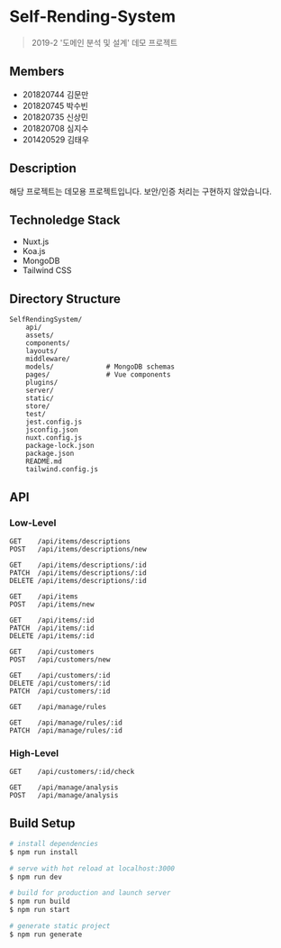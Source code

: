 # Self-Rending-System

> 2019-2 \'도메인 분석 및 설계\' 데모 프로젝트

## Members
* 201820744 김문만
* 201820745 박수빈
* 201820735 신상민
* 201820708 심지수
* 201420529 김태우

## Description

해당 프로젝트는 데모용 프로젝트입니다. 보안/인증 처리는 구현하지 않았습니다.

## Technoledge Stack
* Nuxt.js
* Koa.js
* MongoDB
* Tailwind CSS

## Directory Structure
```
SelfRendingSystem/
	api/
	assets/
	components/
	layouts/
	middleware/
	models/             # MongoDB schemas
	pages/              # Vue components
	plugins/
	server/
	static/
	store/
	test/
	jest.config.js
	jsconfig.json
	nuxt.config.js
	package-lock.json
	package.json
	README.md
	tailwind.config.js
```

## API
### Low-Level

```
GET    /api/items/descriptions
POST   /api/items/descriptions/new

GET    /api/items/descriptions/:id
PATCH  /api/items/descriptions/:id
DELETE /api/items/descriptions/:id
```

```
GET    /api/items
POST   /api/items/new

GET    /api/items/:id
PATCH  /api/items/:id
DELETE /api/items/:id
```

```
GET    /api/customers
POST   /api/customers/new

GET    /api/customers/:id
DELETE /api/customers/:id
PATCH  /api/customers/:id
```

```
GET    /api/manage/rules

GET    /api/manage/rules/:id
PATCH  /api/manage/rules/:id
```

### High-Level

```
GET    /api/customers/:id/check
```

```
GET    /api/manage/analysis
POST   /api/manage/analysis
```

## Build Setup

``` bash
# install dependencies
$ npm run install

# serve with hot reload at localhost:3000
$ npm run dev

# build for production and launch server
$ npm run build
$ npm run start

# generate static project
$ npm run generate
```
